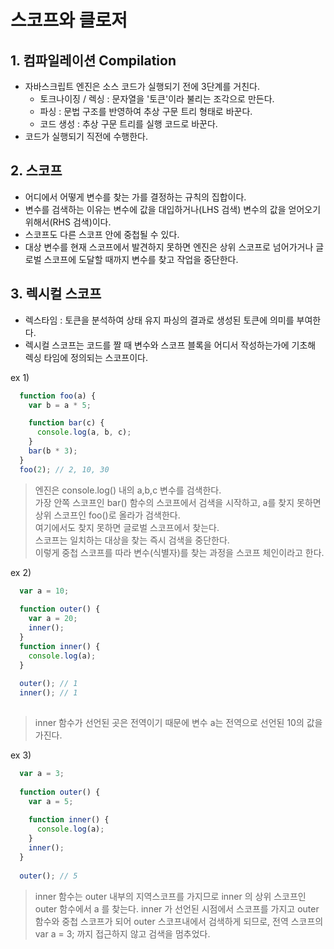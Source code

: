 # 스코프와 클로저

## 1. 컴파일레이션 Compilation
  - 자바스크립트 엔진은 소스 코드가 실행되기 전에 3단계를 거친다.
    * 토크나이징 / 렉싱 : 문자열을 '토큰'이라 불리는 조각으로 만든다. 
    * 파싱 : 문법 구조를 반영하여 추상 구문 트리 형태로 바꾼다.
    * 코드 생성 : 추상 구문 트리를 실행 코드로 바꾼다.
  - 코드가 실행되기 직전에 수행한다.
  
  
## 2. 스코프
  - 어디에서 어떻게 변수를 찾는 가를 결정하는 규칙의 집합이다.
  - 변수를 검색하는 이유는 변수에 값을 대입하거나(LHS 검색) 변수의 값을 얻어오기 위해서(RHS 검색)이다.
  - 스코프도 다른 스코프 안에 중첩될 수 있다.
  - 대상 변수를 현재 스코프에서 발견하지 못하면 엔진은 상위 스코프로 넘어가거나 글로벌 스코프에 도달할 때까지 변수를 찾고 작업을 중단한다.


## 3. 렉시컬 스코프
  - 렉스타임 : 토큰을 분석하여 상태 유지 파싱의 결과로 생성된 토큰에 의미를 부여한다.
  - 렉시컬 스코프는 코드를 짤 때 변수와 스코프 블록을 어디서 작성하는가에 기초해 렉싱 타임에 정의되는 스코프이다.

  ex 1)
  ```javascript
    function foo(a) {
      var b = a * 5;

      function bar(c) {
        console.log(a, b, c);
      }
      bar(b * 3);
    }
    foo(2); // 2, 10, 30
  ```
  > 엔진은 console.log() 내의 a,b,c 변수를 검색한다.<br />
  > 가장 안쪽 스코프인 bar() 함수의 스코프에서 검색을 시작하고, a를 찾지 못하면 상위 스코프인 foo()로 올라가 검색한다. <br/>여기에서도 찾지 못하면 글로벌 스코프에서 찾는다. <br />
  > 스코프는 일치하는 대상을 찾는 즉시 검색을 중단한다.<br />
  > 이렇게 중첩 스코프를 따라 변수(식별자)를 찾는 과정을 스코프 체인이라고 한다.
  
  ex 2)
  ```javascript
    var a = 10;
    
    function outer() {
      var a = 20;
      inner();
    }
    function inner() {
      console.log(a);
    }
    
    outer(); // 1
    inner(); // 1
      
  ```
  > inner 함수가 선언된 곳은 전역이기 때문에 변수 a는 전역으로 선언된 10의 값을 가진다.
  
  ex 3)
  ```javascript
    var a = 3;
    
    function outer() {
      var a = 5;
       
      function inner() {
        console.log(a);
      }
      inner();
    }
    
    outer(); // 5
  ```
  > inner 함수는 outer 내부의 지역스코프를 가지므로 inner 의 상위 스코프인 outer 함수에서 a 를 찾는다.
  > inner 가 선언된 시점에서 스코프를 가지고 outer 함수와 중첩 스코프가 되어 outer 스코프내에서 검색하게 되므로, 전역 스코프의 var a = 3; 까지 접근하지 않고 검색을 멈추었다.
  
  
